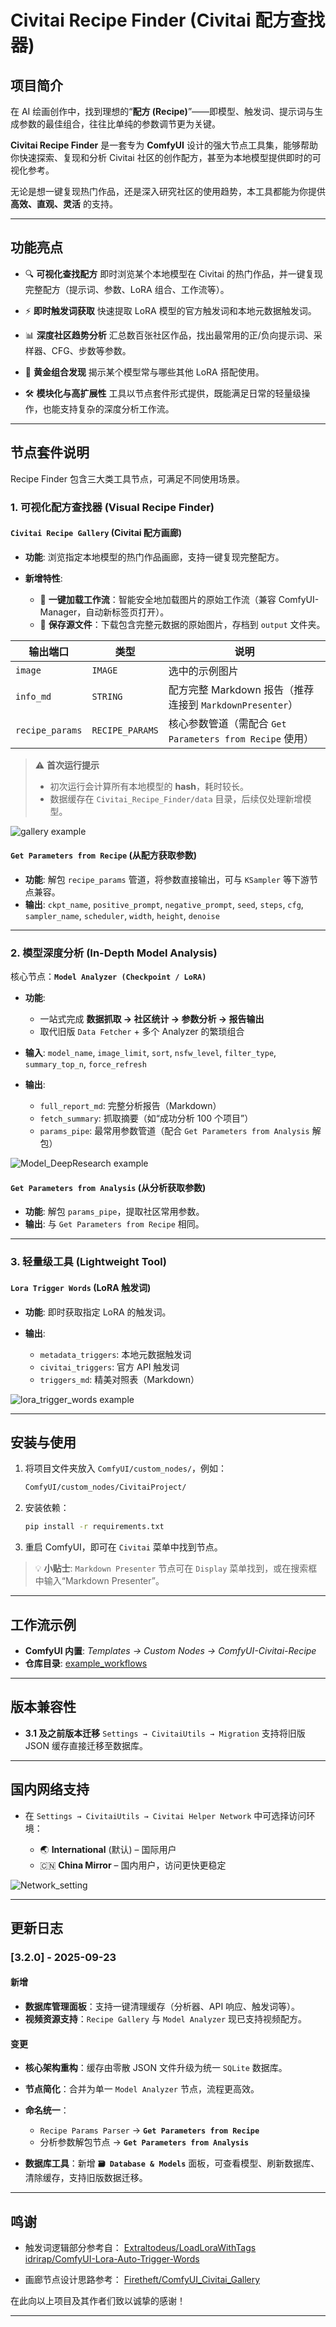 # Civitai Recipe Finder (Civitai 配方查找器)

## 项目简介

在 AI 绘画创作中，找到理想的“**配方 (Recipe)**”——即模型、触发词、提示词与生成参数的最佳组合，往往比单纯的参数调节更为关键。

**Civitai Recipe Finder** 是一套专为 **ComfyUI** 设计的强大节点工具集，能够帮助你快速探索、复现和分析 Civitai 社区的创作配方，甚至为本地模型提供即时的可视化参考。

无论是想一键复现热门作品，还是深入研究社区的使用趋势，本工具都能为你提供 **高效、直观、灵活** 的支持。

---

## 功能亮点

* 🔍 **可视化查找配方**
  即时浏览某个本地模型在 Civitai 的热门作品，并一键复现完整配方（提示词、参数、LoRA 组合、工作流等）。

* ⚡ **即时触发词获取**
  快速提取 LoRA 模型的官方触发词和本地元数据触发词。

* 📊 **深度社区趋势分析**
  汇总数百张社区作品，找出最常用的正/负向提示词、采样器、CFG、步数等参数。

* 🔗 **黄金组合发现**
  揭示某个模型常与哪些其他 LoRA 搭配使用。

* 🛠 **模块化与高扩展性**
  工具以节点套件形式提供，既能满足日常的轻量级操作，也能支持复杂的深度分析工作流。

---

## 节点套件说明

Recipe Finder 包含三大类工具节点，可满足不同使用场景。

### 1. 可视化配方查找器 (Visual Recipe Finder)

#### `Civitai Recipe Gallery` (Civitai 配方画廊)

* **功能**:
  浏览指定本地模型的热门作品画廊，支持一键复现完整配方。
* **新增特性**:

  * 🚀 **一键加载工作流**：智能安全地加载图片的原始工作流（兼容 ComfyUI-Manager，自动新标签页打开）。
  * 💾 **保存源文件**：下载包含完整元数据的原始图片，存档到 `output` 文件夹。

| 输出端口            | 类型              | 说明                                          |
| --------------- | --------------- | ------------------------------------------- |
| `image`         | `IMAGE`         | 选中的示例图片                                     |
| `info_md`       | `STRING`        | 配方完整 Markdown 报告（推荐连接到 `MarkdownPresenter`） |
| `recipe_params` | `RECIPE_PARAMS` | 核心参数管道（需配合 `Get Parameters from Recipe` 使用） |

> ⚠️ **首次运行提示**
>
> * 初次运行会计算所有本地模型的 **hash**，耗时较长。
> * 数据缓存在 `Civitai_Recipe_Finder/data` 目录，后续仅处理新增模型。

![gallery example](./example_workflows/Recipe_Gallery.png)

#### `Get Parameters from Recipe` (从配方获取参数)

* **功能**: 解包 `recipe_params` 管道，将参数直接输出，可与 `KSampler` 等下游节点兼容。
* **输出**: `ckpt_name`, `positive_prompt`, `negative_prompt`, `seed`, `steps`, `cfg`, `sampler_name`, `scheduler`, `width`, `height`, `denoise`

---

### 2. 模型深度分析 (In-Depth Model Analysis)

核心节点：**`Model Analyzer (Checkpoint / LoRA)`**

* **功能**:

  * 一站式完成 **数据抓取 → 社区统计 → 参数分析 → 报告输出**
  * 取代旧版 `Data Fetcher` + 多个 Analyzer 的繁琐组合
* **输入**: `model_name`, `image_limit`, `sort`, `nsfw_level`, `filter_type`, `summary_top_n`, `force_refresh`
* **输出**:

  * `full_report_md`: 完整分析报告（Markdown）
  * `fetch_summary`: 抓取摘要（如“成功分析 100 个项目”）
  * `params_pipe`: 最常用参数管道（配合 `Get Parameters from Analysis` 解包）

![Model\_DeepResearch example](./example_workflows/Model_DeepResearch.png)

#### `Get Parameters from Analysis` (从分析获取参数)

* **功能**: 解包 `params_pipe`，提取社区常用参数。
* **输出**: 与 `Get Parameters from Recipe` 相同。

---

### 3. 轻量级工具 (Lightweight Tool)

#### `Lora Trigger Words` (LoRA 触发词)

* **功能**: 即时获取指定 LoRA 的触发词。
* **输出**:

  * `metadata_triggers`: 本地元数据触发词
  * `civitai_triggers`: 官方 API 触发词
  * `triggers_md`: 精美对照表（Markdown）

![lora\_trigger\_words example](./example_workflows/LoRA_Trigger_Words.png)

---

## 安装与使用

1. 将项目文件夹放入 `ComfyUI/custom_nodes/`，例如：

   ```bash
   ComfyUI/custom_nodes/CivitaiProject/
   ```
2. 安装依赖：

   ```bash
   pip install -r requirements.txt
   ```
3. 重启 ComfyUI，即可在 `Civitai` 菜单中找到节点。

> 💡 **小贴士**:
> `Markdown Presenter` 节点可在 `Display` 菜单找到，或在搜索框中输入“Markdown Presenter”。

---

## 工作流示例

* **ComfyUI 内置**: *Templates → Custom Nodes → ComfyUI-Civitai-Recipe*
* **仓库目录**: [example\_workflows](./example_workflows)

---

## 版本兼容性

* **3.1 及之前版本迁移**
  `Settings → CivitaiUtils → Migration`
  支持将旧版 JSON 缓存直接迁移至数据库。

---

## 国内网络支持

* 在 `Settings → CivitaiUtils → Civitai Helper Network` 中可选择访问环境：

  * 🌏 **International** (默认) – 国际用户
  * 🇨🇳 **China Mirror** – 国内用户，访问更快更稳定

![Network\_setting](./image/Network_setting.png)

---

## 更新日志

### \[3.2.0] - 2025-09-23

#### 新增

* **数据库管理面板**：支持一键清理缓存（分析器、API 响应、触发词等）。
* **视频资源支持**：`Recipe Gallery` 与 `Model Analyzer` 现已支持视频配方。

#### 变更

* **核心架构重构**：缓存由零散 JSON 文件升级为统一 `SQLite` 数据库。
* **节点简化**：合并为单一 `Model Analyzer` 节点，流程更高效。
* **命名统一**：

  * `Recipe Params Parser` → **`Get Parameters from Recipe`**
  * 分析参数解包节点 → **`Get Parameters from Analysis`**
* **数据库工具**：新增 **`🗃️ Database & Models`** 面板，可查看模型、刷新数据库、清除缓存，支持旧版数据迁移。

---

## 鸣谢

* 触发词逻辑部分参考自：
  [Extraltodeus/LoadLoraWithTags](https://github.com/Extraltodeus/LoadLoraWithTags)
  [idrirap/ComfyUI-Lora-Auto-Trigger-Words](https://github.com/idrirap/ComfyUI-Lora-Auto-Trigger-Words)

* 画廊节点设计思路参考：
  [Firetheft/ComfyUI\_Civitai\_Gallery](https://github.com/Firetheft/ComfyUI_Civitai_Gallery)

在此向以上项目及其作者们致以诚挚的感谢！

---